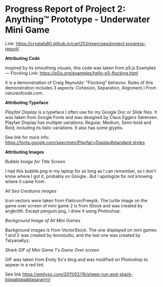 # Progress Report of Project 2: Anything™ Prototype - Underwater Mini Game

Link: https://crystals80.github.io/cart253/exercises/project-progress-report/

<b>Attributing Code</b>

Inspired by its smoothing visuals, this code was taken from p5.js Examples — Flocking 
Link: https://p5js.org/examples/hello-p5-flocking.html

It is a demonstration of Craig Reynolds' "Flocking" behavior.
Rules of this demonstration includes 3 aspects: Cohesion, Separation, Alignment.) From natureofcode.com.

<b>Attributing Typeface</b>

<i>Playfair Display</i> is a typeface I often use for my Google Doc or Slide files. It was taken from Google Fonts and was designed by Claus Eggers Sørensen. Playfair Display has multiple variations: Regular, Medium, Semi-bold and Bold, including its italic variations. It also has some glyphs.

See link for more info: https://fonts.google.com/specimen/Playfair+Display#standard-styles

<b>Attributing Images</b>

<i>Bubble Image for Title Screen</i>

I had this bubble.png in my laptop for as long as I can remember, so I don't know where I got it, probably on Google...But I apologize for not knowing where it came from.


<i>All Sea Creatures Images</i>

Icon vectors were taken from Flaticon/Freepik. The turtle image on the game over screen of mini game 2 is from iStock and was created by angkritth. Except penguin.png, I drew it using Photoshop.


<i>Background Image of All Mini Games</i>

Background images is from VectorStock. The one displayed on mini games 1 and 2 was created by ikonstudio, and the last one was created by TatyanaKyz.


<i>Shark GIF of Mini Game 1's Game Over screen</i>

GIF was taken from Emily So's blog and was modified on Photoshop to appear in a red tint.

See link https://emilyso.com/2011/02/19/sheep-run-and-shark-blagablagablagararrrr/
